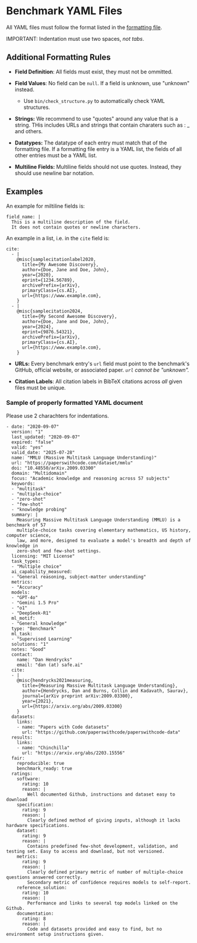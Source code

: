 # Benchmark YAML Files

All YAML files must follow the format listed in the [formatting file](benchmarks-format.yaml).

IMPORTANT: Indentation must use two spaces, *not tabs*.

## Additional Formatting Rules

- **Field Definition**: All fields must exist, they must not be ommitted. 

- **Field Values**: No field can be `null`. If a field is unknown, use "unknown" instead.
    - Use `bin/check_structure.py` to automatically check YAML structures.

- **Strings:** We recommend to use "quotes" around any value that is a string. THis includes URLs and strings that contain charaters such as : _ and others.

- **Datatypes:** The datatype of each entry must match that of the formatting file. If a formatting file entry is a YAML list, the fields of all other entries must be a YAML list.

- **Multiline Fields:** Multiline fields should not use quotes. Instead, they should use newline bar notation.  

## Examples

An example for miltiline fields is:
     
```
field_name: |
  This is a multiline description of the field.
  It does not contain quotes or newline characters.
```

An example in a list, i.e. in the `cite` field is:  

```
cite:
  - |
    @misc{samplecitationlabel2020,
      title={My Awesome Discovery}, 
      author={Doe, Jane and Doe, John},
      year={2020},
      eprint={1234.56789},
      archivePrefix={arXiv},
      primaryClass={cs.AI},
      url={https://www.example.com}, 
    }
  - |
    @misc{samplecitation2024,
      title={My Second Awesome Discovery}, 
      author={Doe, Jane and Doe, John},
      year={2024},
      eprint={9876.54321},
      archivePrefix={arXiv},
      primaryClass={cs.AI},
      url={https://www.example.com}, 
    }
```

- **URLs:** Every benchmark entry's `url` field must point to the benchmark's GitHub, official website, or associated paper. *`url` cannot be "unknown".*

- **Citation Labels**: All citation labels in BibTeX citations across *all* given files must be unique.


### Sample of properly formatted YAML document

Please use 2 charachters for indentations.

```
- date: "2020-09-07"
  version: "1"
  last_updated: "2020-09-07"
  expired: "false"
  valid: "yes"
  valid_date: "2025-07-28"
  name: "MMLU (Massive Multitask Language Understanding)"
  url: "https://paperswithcode.com/dataset/mmlu"
  doi: "10.48550/arXiv.2009.03300"
  domain: "Multidomain"
  focus: "Academic knowledge and reasoning across 57 subjects"
  keywords:
  - "multitask"
  - "multiple-choice"
  - "zero-shot"
  - "few-shot"
  - "knowledge probing"
  summary: |
    Measuring Massive Multitask Language Understanding (MMLU) is a benchmark of 57 
    multiple-choice tasks covering elementary mathematics, US history, computer science, 
    law, and more, designed to evaluate a model's breadth and depth of knowledge in 
    zero-shot and few-shot settings.
  licensing: "MIT License"
  task_types:
  - "Multiple choice"
  ai_capability_measured:
  - "General reasoning, subject-matter understanding"
  metrics:
  - "Accuracy"
  models:
  - "GPT-4o"
  - "Gemini 1.5 Pro"
  - "o1"
  - "DeepSeek-R1"
  ml_motif:
  - "General knowledge"
  type: "Benchmark"
  ml_task:
  - "Supervised Learning"
  solutions: "1"
  notes: "Good"
  contact:
    name: "Dan Hendrycks"
    email: "dan (at) safe.ai"
  cite:
  - |
    @misc{hendrycks2021measuring,
      title={Measuring Massive Multitask Language Understanding},
      author={Hendrycks, Dan and Burns, Collin and Kadavath, Saurav},
      journal={arXiv preprint arXiv:2009.03300},
      year={2021},
      url={https://arxiv.org/abs/2009.03300}
    }
  datasets:
    links:
    - name: "Papers with Code datasets"
      url: "https://github.com/paperswithcode/paperswithcode-data"
  results:
    links:
    - name: "Chinchilla"
      url: "https://arxiv.org/abs/2203.15556"
  fair:
    reproducible: true
    benchmark_ready: true
  ratings:
    software:
      rating: 10
      reason: |
        Well documented Github, instructions and dataset easy to download
    specification:
      rating: 9
      reason: |
        Clearly defined method of giving inputs, although it lacks hardware specifications.
    dataset:
      rating: 9
      reason: |
        Contains predefined few-shot development, validation, and testing set. Easy to access and download, but not versioned.
    metrics:
      rating: 9
      reason: |
        Clearly defined primary metric of number of multiple-choice questions answered correctly.
        Secondary metric of confidence requires models to self-report.
    reference_solution:
      rating: 10
      reason: |
        Performance and links to several top models linked on the Github.
    documentation:
      rating: 8
      reason: |
        Code and datasets provided and easy to find, but no environment setup instructions given.
```
